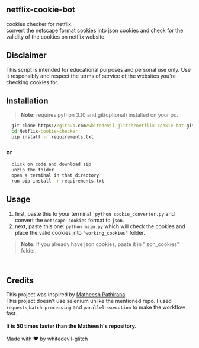 ## netflix-cookie-bot
cookies checker for netflix.<br>
convert the netscape format cookies into json cookies and check for the validity of the cookies on netflix website.
<br>

## Disclaimer
This script is intended for educational purposes and personal use only. Use it responsibly and respect the terms of service of the websites you're checking cookies for.

## Installation
>  **Note:** requires python 3.10 and git(optional) installed on your pc.
```cmd
  git clone https://github.com/whitedevil-glitch/netflix-cookie-bot.git
  cd Netflix-cookie-checker
  pip install -r requirements.txt
```
### or

```cmd
  click on code and download zip
  unzip the folder
  open a terminal in that directory
  run pip install -r requirements.txt
```
## Usage

1. first, paste this to your terminal ``` python cookie_converter.py``` and convert the ```netscape cookies``` format to ```json```.
2. next, paste this one: ```python main.py``` which will check the cookies and place the valid cookies into ```"working_cookies"``` folder.
>  **Note:** If you already have json cookies, paste it in "json_cookies" folder.
<br>

## Credits
This project was inspired by <a href="https://github.com/matheeshapathirana/Netflix-cookie-checker/">Matheesh Pathirana</a> <br>
This project doesn't use selenium unlike the mentioned repo. I used <code>requests</code>,<code>batch-processing</code> and <code>parallel-execution</code> to make the workflow fast.<br><br>
<b>It is 50 times faster than the Matheesh's repository.</b>
<br>
<br>
Made with ❤️ by whitedevil-glitch
